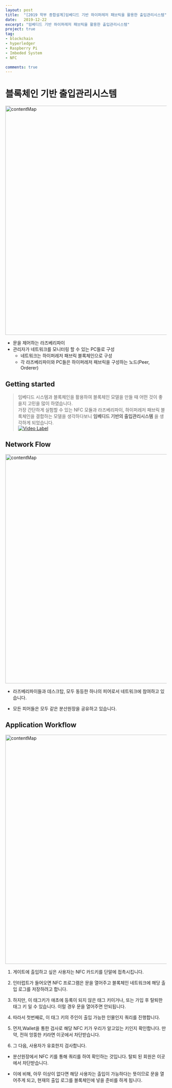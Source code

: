 ```yaml
---
layout: post
title:  "[2019 학부 종합설계]임베디드 기반 하이퍼레저 패브릭을 활용한 출입관리시스템"
date:   2019-12-22
excerpt: "임베디드 기반 하이퍼레저 패브릭을 활용한 출입관리시스템"
project: true
tag:
- blockchain
- hyperledger
- Raspberry Pi
- Imbeded System
- NFC

comments: true
---
```



# 블록체인 기반 출입관리시스템

<img width="715" alt="contentMap" src="https://user-images.githubusercontent.com/45926066/159282661-f1210405-3026-4a13-a614-20ee6945c054.png">

- 문을 제어하는 라즈베리파이
- 관리자가 네트워크를 모니터링 할 수 있는 PC들로 구성
    - 네트워크는 하이퍼레저 패브릭 블록체인으로 구성
    - 각 라즈베리파이와 PC들은 하이퍼레저 패브릭을 구성하는 노드(Peer, Orderer)


## Getting started

> 임베디드 시스템과 블록체인을 활용하여 블록체인 모델을 만들 때 어떤 것이 좋을지 고민을 많이 하였습니다. <br>
가장 간단하게 실험할 수 있는 NFC 모듈과 라즈베리파이, 하이퍼레저 패브릭 블록체인을 결합하는 모델을 생각하다보니 **임베디드 기반의 출입관리시스템** 을 생각하게 되었습니다.
<br>[![Video Label](https://img.youtube.com/vi/ci2D25heTXE/0.jpg)](https://youtu.be/ci2D25heTXE) 


## Network Flow

<img width="715" alt="contentMap" src="https://user-images.githubusercontent.com/45926066/159282677-5d1e6e8b-81ff-43f2-8a97-98a39551df3d.png">

- 라즈베리파이들과 데스크탑, 모두 동등한 하나의 피어로서 네트워크에 참여하고 있습니다.

- 모든 피어들은 모두 같은 분산원장을 공유하고 있습니다.



## Application Workflow

<img width="715" alt="contentMap" src="https://user-images.githubusercontent.com/45926066/159282682-fea83789-1300-4741-9333-a0c46a71873b.png">

1. 게이트에 출입하고 싶은 사용자는 NFC 카드키를 단말에 접촉시킵니다.

2. 인터럽트가 들어오면 NFC 프로그램은 문을 열어주고 블록체인 네트워크에 해당 출입 로그를 저장하려고 합니다.

3. 하지만, 이 태그키가 애초에 등록이 되지 않은 태그 키이거나, 또는 가입 후 탈퇴한 태그 키 일 수 있습니다. 이럴 경우 문을 열어주면 안되됩니다.

4. 따라서 첫번째로, 이 태그 키의 주인이 출입 가능한 인물인지 쿼리를 진행합니다.

5. 먼저,Wallet을 통한 검사로 해당 NFC 키가 우리가 알고있는 키인지 확인합니다. 만약, 전혀 엉뚱한 키라면 이곳에서 차단받습니다.

6. 그 다음, 사용자가 유효한지 검사합니다.

 - 분산원장에서 NFC 키를 통해 쿼리를 하여 확인하는 것입니다. 탈퇴 된 회원은 이곳에서 차단받습니다.

 - 이에 비해, 아무 이상이 없다면 해당 사용자는 출입이 가능하다는 뜻이므로 문을 열어주게 되고, 현재의 출입 로그를 블록체인에 넣을 준비를 하게 됩니다.





